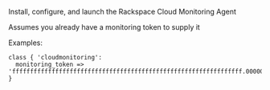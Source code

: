 Install, configure, and launch the Rackspace Cloud Monitoring Agent

Assumes you already have a monitoring token to supply it

Examples:

    class { 'cloudmonitoring':
      monitoring_token => 'ffffffffffffffffffffffffffffffffffffffffffffffffffffffffffffffff.000000'  
    }
